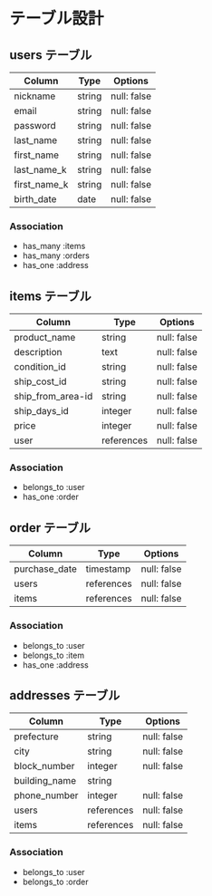# テーブル設計

## users テーブル

| Column       | Type   | Options     |
| ------------ | ------ | ----------- |
| nickname     | string | null: false |
| email        | string | null: false |
| password     | string | null: false |
| last_name    | string | null: false |
| first_name   | string | null: false |
| last_name_k  | string | null: false |
| first_name_k | string | null: false |
| birth_date   | date   | null: false |

### Association

- has_many :items
- has_many :orders
- has_one :address

## items テーブル

| Column            | Type       | Options     |
| ----------------- | ---------- | ----------- |
| product_name      | string     | null: false |
| description       | text       | null: false |
| condition_id      | string     | null: false |
| ship_cost_id      | string     | null: false |
| ship_from_area-id | string     | null: false |
| ship_days_id      | integer    | null: false |
| price             | integer    | null: false |
| user              | references | null: false |

### Association

- belongs_to :user
- has_one :order

## order テーブル

| Column        | Type       | Options     |
| ------------- | ---------- | ----------- |
| purchase_date | timestamp  | null: false |
| users         | references | null: false |
| items         | references | null: false |

### Association

- belongs_to :user
- belongs_to :item
- has_one :address

## addresses テーブル

| Column        | Type       | Options     |
| ------------- | ---------- | ----------- |
| prefecture    | string     | null: false |
| city          | string     | null: false |
| block_number  | integer    | null: false |
| building_name | string     |             |
| phone_number  | integer    | null: false |
| users         | references | null: false |
| items         | references | null: false |

### Association

- belongs_to :user
- belongs_to :order
